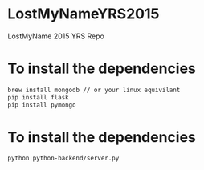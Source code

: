 # LostMyNameYRS2015
LostMyName 2015 YRS Repo

# To install the dependencies

```bash
brew install mongodb // or your linux equivilant
pip install flask
pip install pymongo
```

# To install the dependencies

```bash
python python-backend/server.py
```

